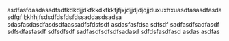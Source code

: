 asdfasfdasdassdfsdfkdkdjjdkfkkdkfkkfjfjxjdjjdjdjdjjduxuxhxuasdfasasdfasdasdfgf l;khhjfsdsdfdsfdsfdssaddasdsadsa
sdasfasdasdfasdsdfaassadfsfdsfsdf
asdasfasfdsa
sdfsdf
sadfasdfsadfasdf
sdfsdfasfasdf
sdfsdfsdf
sadfasdfsdfsdfsadasd
sdfdsfasdfasd
asdas
asdfas
